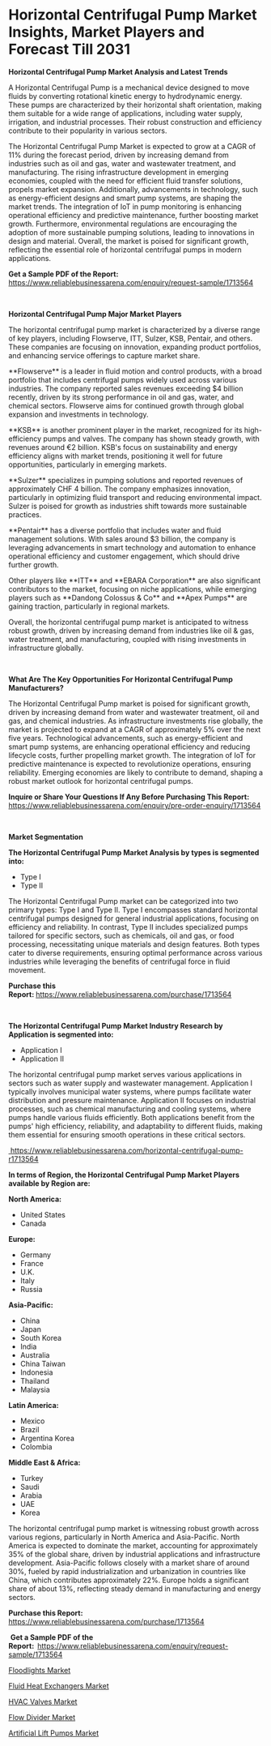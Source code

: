 <p><h1>Horizontal Centrifugal Pump Market Insights, Market Players and Forecast Till 2031</h1></p><p><strong>Horizontal Centrifugal Pump Market Analysis and Latest Trends</strong></p>
<p><p>A Horizontal Centrifugal Pump is a mechanical device designed to move fluids by converting rotational kinetic energy to hydrodynamic energy. These pumps are characterized by their horizontal shaft orientation, making them suitable for a wide range of applications, including water supply, irrigation, and industrial processes. Their robust construction and efficiency contribute to their popularity in various sectors.</p><p>The Horizontal Centrifugal Pump Market is expected to grow at a CAGR of 11% during the forecast period, driven by increasing demand from industries such as oil and gas, water and wastewater treatment, and manufacturing. The rising infrastructure development in emerging economies, coupled with the need for efficient fluid transfer solutions, propels market expansion. Additionally, advancements in technology, such as energy-efficient designs and smart pump systems, are shaping the market trends. The integration of IoT in pump monitoring is enhancing operational efficiency and predictive maintenance, further boosting market growth. Furthermore, environmental regulations are encouraging the adoption of more sustainable pumping solutions, leading to innovations in design and material. Overall, the market is poised for significant growth, reflecting the essential role of horizontal centrifugal pumps in modern applications.</p></p>
<p><strong>Get a Sample PDF of the Report:&nbsp;</strong> <a href="https://www.reliablebusinessarena.com/enquiry/request-sample/1713564?utm_campaign=1557&utm_medium=2&utm_source=Github&utm_content=ia&utm_term=22102024&utm_id=horizontal-centrifugal-pump">https://www.reliablebusinessarena.com/enquiry/request-sample/1713564</a></p>
<p>&nbsp;</p>
<p><strong>Horizontal Centrifugal Pump Major Market Players</strong></p>
<p><p>The horizontal centrifugal pump market is characterized by a diverse range of key players, including Flowserve, ITT, Sulzer, KSB, Pentair, and others. These companies are focusing on innovation, expanding product portfolios, and enhancing service offerings to capture market share.</p><p>**Flowserve** is a leader in fluid motion and control products, with a broad portfolio that includes centrifugal pumps widely used across various industries. The company reported sales revenues exceeding $4 billion recently, driven by its strong performance in oil and gas, water, and chemical sectors. Flowserve aims for continued growth through global expansion and investments in technology.</p><p>**KSB** is another prominent player in the market, recognized for its high-efficiency pumps and valves. The company has shown steady growth, with revenues around €2 billion. KSB's focus on sustainability and energy efficiency aligns with market trends, positioning it well for future opportunities, particularly in emerging markets.</p><p>**Sulzer** specializes in pumping solutions and reported revenues of approximately CHF 4 billion. The company emphasizes innovation, particularly in optimizing fluid transport and reducing environmental impact. Sulzer is poised for growth as industries shift towards more sustainable practices.</p><p>**Pentair** has a diverse portfolio that includes water and fluid management solutions. With sales around $3 billion, the company is leveraging advancements in smart technology and automation to enhance operational efficiency and customer engagement, which should drive further growth.</p><p>Other players like **ITT** and **EBARA Corporation** are also significant contributors to the market, focusing on niche applications, while emerging players such as **Dandong Colossus & Co** and **Apex Pumps** are gaining traction, particularly in regional markets. </p><p>Overall, the horizontal centrifugal pump market is anticipated to witness robust growth, driven by increasing demand from industries like oil & gas, water treatment, and manufacturing, coupled with rising investments in infrastructure globally.</p></p>
<p>&nbsp;</p>
<p><strong>What Are The Key Opportunities For Horizontal Centrifugal Pump Manufacturers?</strong></p>
<p><p>The Horizontal Centrifugal Pump market is poised for significant growth, driven by increasing demand from water and wastewater treatment, oil and gas, and chemical industries. As infrastructure investments rise globally, the market is projected to expand at a CAGR of approximately 5% over the next five years. Technological advancements, such as energy-efficient and smart pump systems, are enhancing operational efficiency and reducing lifecycle costs, further propelling market growth. The integration of IoT for predictive maintenance is expected to revolutionize operations, ensuring reliability. Emerging economies are likely to contribute to demand, shaping a robust market outlook for horizontal centrifugal pumps.</p></p>
<p><strong>Inquire or Share Your Questions If Any Before Purchasing This Report:</strong> <a href="https://www.reliablebusinessarena.com/enquiry/pre-order-enquiry/1713564?utm_campaign=1557&utm_medium=2&utm_source=Github&utm_content=ia&utm_term=22102024&utm_id=horizontal-centrifugal-pump">https://www.reliablebusinessarena.com/enquiry/pre-order-enquiry/1713564</a></p>
<p>&nbsp;</p>
<p><strong>Market Segmentation</strong></p>
<p><strong>The Horizontal Centrifugal Pump Market Analysis by types is segmented into:</strong></p>
<p><ul><li>Type I</li><li>Type II</li></ul></p>
<p><p>The Horizontal Centrifugal Pump market can be categorized into two primary types: Type I and Type II. Type I encompasses standard horizontal centrifugal pumps designed for general industrial applications, focusing on efficiency and reliability. In contrast, Type II includes specialized pumps tailored for specific sectors, such as chemicals, oil and gas, or food processing, necessitating unique materials and design features. Both types cater to diverse requirements, ensuring optimal performance across various industries while leveraging the benefits of centrifugal force in fluid movement.</p></p>
<p><strong>Purchase this Report:&nbsp;</strong><a href="https://www.reliablebusinessarena.com/purchase/1713564?utm_campaign=1557&utm_medium=2&utm_source=Github&utm_content=ia&utm_term=22102024&utm_id=horizontal-centrifugal-pump">https://www.reliablebusinessarena.com/purchase/1713564</a></p>
<p>&nbsp;</p>
<p><strong>The Horizontal Centrifugal Pump Market Industry Research by Application is segmented into:</strong></p>
<p><ul><li>Application I</li><li>Application II</li></ul></p>
<p><p>The horizontal centrifugal pump market serves various applications in sectors such as water supply and wastewater management. Application I typically involves municipal water systems, where pumps facilitate water distribution and pressure maintenance. Application II focuses on industrial processes, such as chemical manufacturing and cooling systems, where pumps handle various fluids efficiently. Both applications benefit from the pumps' high efficiency, reliability, and adaptability to different fluids, making them essential for ensuring smooth operations in these critical sectors.</p></p>
<p><a href="https://www.reliablebusinessarena.com/horizontal-centrifugal-pump-r1713564?utm_campaign=1557&utm_medium=2&utm_source=Github&utm_content=ia&utm_term=22102024&utm_id=horizontal-centrifugal-pump">&nbsp;https://www.reliablebusinessarena.com/horizontal-centrifugal-pump-r1713564</a></p>
<p><strong>In terms of Region, the Horizontal Centrifugal Pump Market Players available by Region are:</strong></p>
<p>
    <p> <strong> North America: </strong>
        <ul>
            <li>United States</li>
            <li>Canada</li>
        </ul>
        </p> 
    <p> <strong> Europe: </strong>
        <ul>
            <li>Germany</li>
            <li>France</li>
            <li>U.K.</li>
            <li>Italy</li>
            <li>Russia</li>
        </ul>
        </p> 
    <p> <strong> Asia-Pacific: </strong>
        <ul>
            <li>China</li>
            <li>Japan</li>
            <li>South Korea</li>
            <li>India</li>
            <li>Australia</li>
            <li>China Taiwan</li>
            <li>Indonesia</li>
            <li>Thailand</li>
            <li>Malaysia</li>
        </ul>
        </p> 
    <p> <strong> Latin America: </strong>
        <ul>
            <li>Mexico</li>
            <li>Brazil</li>
            <li>Argentina Korea</li>
            <li>Colombia</li>
        </ul>
        </p> 
    <p> <strong> Middle East & Africa: </strong>
        <ul>
            <li>Turkey</li>
            <li>Saudi</li>
            <li>Arabia</li>
            <li>UAE</li>
            <li>Korea</li>
        </ul>
    </p>
    </p>
<p><p>The horizontal centrifugal pump market is witnessing robust growth across various regions, particularly in North America and Asia-Pacific. North America is expected to dominate the market, accounting for approximately 35% of the global share, driven by industrial applications and infrastructure development. Asia-Pacific follows closely with a market share of around 30%, fueled by rapid industrialization and urbanization in countries like China, which contributes approximately 22%. Europe holds a significant share of about 13%, reflecting steady demand in manufacturing and energy sectors.</p></p>
<p><strong>Purchase this Report: </strong><a href="https://www.reliablebusinessarena.com/purchase/1713564?utm_campaign=1557&utm_medium=2&utm_source=Github&utm_content=ia&utm_term=22102024&utm_id=horizontal-centrifugal-pump">https://www.reliablebusinessarena.com/purchase/1713564</a></p>
<p>&nbsp;<strong>Get a Sample PDF of the Report:&nbsp;&nbsp;</strong><a href="https://www.reliablebusinessarena.com/enquiry/request-sample/1713564?utm_campaign=1557&utm_medium=2&utm_source=Github&utm_content=ia&utm_term=22102024&utm_id=horizontal-centrifugal-pump">https://www.reliablebusinessarena.com/enquiry/request-sample/1713564</a></p>
<p><strong></strong></p>
<p><p><a href="https://www.linkedin.com/pulse/floodlights-spectrum-usage-patterns-sector-evolution-c4i9c?utm_campaign=1557&utm_medium=2&utm_source=Github&utm_content=ia&utm_term=22102024&utm_id=horizontal-centrifugal-pump">Floodlights Market</a></p><p><a href="https://www.linkedin.com/pulse/strategic-market-insights-global-fluid-heat-exchangers-2024-6szzc?utm_campaign=1557&utm_medium=2&utm_source=Github&utm_content=ia&utm_term=22102024&utm_id=horizontal-centrifugal-pump">Fluid Heat Exchangers Market</a></p><p><a href="https://github.com/irfadac/Market-Research-Report-List-5/blob/main/hvac-valves-market.md?utm_campaign=1557&utm_medium=2&utm_source=Github&utm_content=ia&utm_term=22102024&utm_id=horizontal-centrifugal-pump">HVAC Valves Market</a></p><p><a href="https://www.linkedin.com/pulse/investing-flow-divider-market-trends-leading-products-yttkc?utm_campaign=1557&utm_medium=2&utm_source=Github&utm_content=ia&utm_term=22102024&utm_id=horizontal-centrifugal-pump">Flow Divider Market</a></p><p><a href="https://issuu.com/reportprime-2/docs/artificial-lift-pumps-market-size-2_f15356e53a6310?utm_campaign=1557&utm_medium=2&utm_source=Github&utm_content=ia&utm_term=22102024&utm_id=horizontal-centrifugal-pump">Artificial Lift Pumps Market</a></p></p>